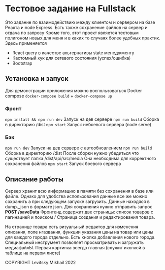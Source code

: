 # Тестовое задание на Fullstack

Это задание по взаимодействию между клиентом и сервером на базе Реакта и node Express. Есть также сохранение файлов на сервер и отдача по запросу
Кроме того, этот проект является тестовым полигоном новых для меня и в каких то случаях более удобных практик. Здесь применяется

- React query в качестве альтернативы state менеджменту
- Кастомный хук для сетевого состояния (успех/ошибка)
- Bootstrap

## Установка и запуск

Для демонстрации приложения можно воспользоваться Docker compose
`docker-compose build` + `docker-compose up`

### Фронт

`npm install && npm run dev` Запуск на дев сервере
`npm run build` Сборка в директорию /dist
`npm start` Запуск небоевого сервера (node serve)

### Бэк

`npm run dev` Запуск на дев сервере с автообновлением
`npm run build` Сборка в директорию /dist
После сборки нужно убедиться что существует папка /dist/api/src/media Она необходима для корректного сохранения файлов
`npm start` Запуск боевого сервера

## Описание работы

Сервер хранит всю информацию в памяти без сохранения в базе или файле. Однако для удобства использования
данные все же можно сохранить а при следующем запуске загрузить. Данные находяся в dump.\_json в формате json.
Для сохранения нужно отправить запрос **POST /saveData**
Фронтенд содержит две страницы: список товаров с пагинацией и поиском / Страница создания и редактирования товара.

На странице товара есть визуальный редактор для изменения описания, поле нгазвания, функции указания цены на товар или цены
для каждого города отдельно. Есть кнопка добавления нового города. Специальный инструмент позволяет просматривать и загружать медиафайлЫ.
Первая картинка всегда главная (служит иконкой в таблице на первом листе)

COPYRIGHT Levitsky Mikhail 2022
